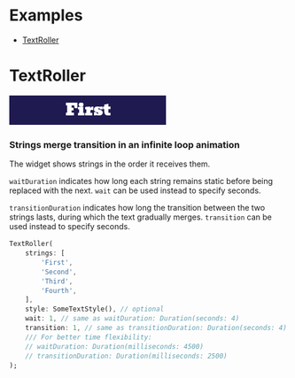 # Examples

- [TextRoller](#textroller)

# TextRoller

![Alt text](assets/TextRoller%20-%20Example.gif)
### Strings merge transition in an infinite loop animation


The widget shows strings in the order it receives them.

`waitDuration` indicates how long each string remains static before being replaced with the next. `wait` can be used instead to specify seconds.

`transitionDuration` indicates how long the transition between the two strings lasts, during which the text gradually merges. `transition` can be used instead to specify seconds.


```dart
TextRoller(
    strings: [
        'First',
        'Second',
        'Third',
        'Fourth',
    ],
    style: SomeTextStyle(), // optional
    wait: 1, // same as waitDuration: Duration(seconds: 4)
    transition: 1, // same as transitionDuration: Duration(seconds: 4)
    /// For better time flexibility:
    // waitDuration: Duration(milliseconds: 4500)
    // transitionDuration: Duration(milliseconds: 2500)
);
```